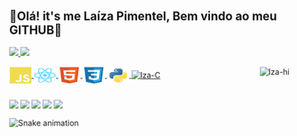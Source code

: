 
## 🌈Olá! it's me Laíza Pimentel, Bem vindo ao meu GITHUB🌈 
 
 <div>
 
  <a href="https://github.com/laizahpimentel">
  <img height="160em"  src="https://github-readme-stats.vercel.app/api?username=laizahpimentel&show_icons=true&theme=dracula&include_all_commits=true&count_private=true"/>
  <img height="158em" src="https://github-readme-stats.vercel.app/api/top-langs/?username=laizahpimentel&layout=compact&langs_count=7&theme=dracula"/>
  
 </div>
  
<div style="display: inline_block"><br> 
 
 
  <img align="center" alt="iza-JS" height="30" width="40" src="https://raw.githubusercontent.com/devicons/devicon/master/icons/javascript/javascript-plain.svg">
  <img align="center" alt="Iza-React" height="30" width="40" src="https://raw.githubusercontent.com/devicons/devicon/master/icons/react/react-original.svg">
  <img align="center" alt="iza-HTML" height="30" width="40" src="https://raw.githubusercontent.com/devicons/devicon/master/icons/html5/html5-original.svg">
  <img align="center" alt="iza-CSS"  height="30" width="40" src="https://raw.githubusercontent.com/devicons/devicon/master/icons/css3/css3-original.svg">
  <img align="center" alt="iza-Python"  height="30" width="40" src="https://raw.githubusercontent.com/devicons/devicon/master/icons/python/python-original.svg">
  <img align="center" alt="Iza-C"  height="30" width="40" src="https://cdn.jsdelivr.net/gh/devicons/devicon/icons/c/c-original.svg">
  <img align="right" alt="Iza-hi" src="https://media.discordapp.net/attachments/829515456016023652/870362752621875230/gifizineo.gif">
  
</div>
  
   ## 
<div> 
   
  <a href="https://steamcommunity.com/id/izaunicorn666" target="_blank"><img src="https://img.shields.io/badge/Steam-000000?style=for-the-badge&logo=steam&logoColor=white" target="_blank"></a>
 <a href="https://open.spotify.com/user/aqx92ahl11rbivq8zzqo2kau2" target="_blank"><img src="https://img.shields.io/badge/Spotify-1ED760?&style=for-the-badge&logo=spotify&logoColor=white" target="_blank"></a> 
  <a href = "mailto:laizahpimentel@hotmail.com"><img src="https://img.shields.io/badge/Gmail-D14836?style=for-the-badge&logo=gmail&logoColor=white" target="_blank"></a>
  <a href="https://www.linkedin.com/in/la%C3%ADza-honorato-pimentel-320656140" target="_blank"><img src="https://img.shields.io/badge/-LinkedIn-%230077B5?style=for-the-badge&logo=linkedin&logoColor=white" target="_blank"></a> 
  <a href="https://wakatime.com/badge/github/laizahpimentel/laizahpimentel" target="_blank"><img src="https://wakatime.com/badge/github/laizahpimentel/laizahpimentel.svg" target="_blank"></a> 
  
   ![Snake animation](https://github.com/laizahpimentel/laizahpimentel/blob/output/github-contribution-grid-snake.svg)
 
</div>





  

